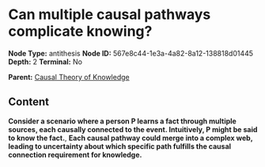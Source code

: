 # Can multiple causal pathways complicate knowing?

**Node Type:** antithesis
**Node ID:** 567e8c44-1e3a-4a82-8a12-138818d01445
**Depth:** 2
**Terminal:** No

**Parent:** [Causal Theory of Knowledge](causal-theory-of-knowledge.md)

## Content

**Consider a scenario where a person P learns a fact through multiple sources, each causally connected to the event. Intuitively, P might be said to know the fact.**, **Each causal pathway could merge into a complex web, leading to uncertainty about which specific path fulfills the causal connection requirement for knowledge.**
